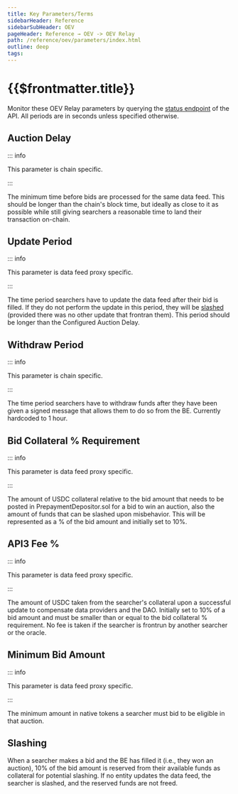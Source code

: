 ```yaml
---
title: Key Parameters/Terms
sidebarHeader: Reference
sidebarSubHeader: OEV
pageHeader: Reference → OEV -> OEV Relay
path: /reference/oev/parameters/index.html
outline: deep
tags:
---
```


<PageHeader/>

<SearchHighlight/>

# {{$frontmatter.title}}

Monitor these OEV Relay parameters by querying the
[status endpoint](../api/#status) of the API. All periods are in seconds unless
specified otherwise.

## Auction Delay

::: info

This parameter is chain specific.

:::

The minimum time before bids are processed for the same data feed. This should
be longer than the chain's block time, but ideally as close to it as possible
while still giving searchers a reasonable time to land their transaction
on-chain.

## Update Period

::: info

This parameter is data feed proxy specific.

:::

The time period searchers have to update the data feed after their bid is
filled. If they do not perform the update in this period, they will be
[slashed](#slashing) (provided there was no other update that frontran them).
This period should be longer than the Configured Auction Delay.

## Withdraw Period

::: info

This parameter is chain specific.

:::

The time period searchers have to withdraw funds after they have been given a
signed message that allows them to do so from the BE. Currently hardcoded to 1
hour.

## Bid Collateral % Requirement

::: info

This parameter is data feed proxy specific.

:::

The amount of USDC collateral relative to the bid amount that needs to be posted
in PrepaymentDepositor.sol for a bid to win an auction, also the amount of funds that
can be slashed upon misbehavior. This will be represented as a % of the bid
amount and initially set to 10%.

## API3 Fee %

::: info

This parameter is data feed proxy specific.

:::

The amount of USDC taken from the searcher's collateral upon a successful update
to compensate data providers and the DAO. Initially set to 10% of a bid amount
and must be smaller than or equal to the bid collateral % requirement. No fee is
taken if the searcher is frontrun by another searcher or the oracle.

## Minimum Bid Amount

::: info

This parameter is data feed proxy specific.

:::

The minimum amount in native tokens a searcher must bid to be eligible in that
auction.

## Slashing

When a searcher makes a bid and the BE has filled it (i.e., they won an
auction), 10% of the bid amount is reserved from their available funds as
collateral for potential slashing. If no entity updates the data feed, the
searcher is slashed, and the reserved funds are not freed.
